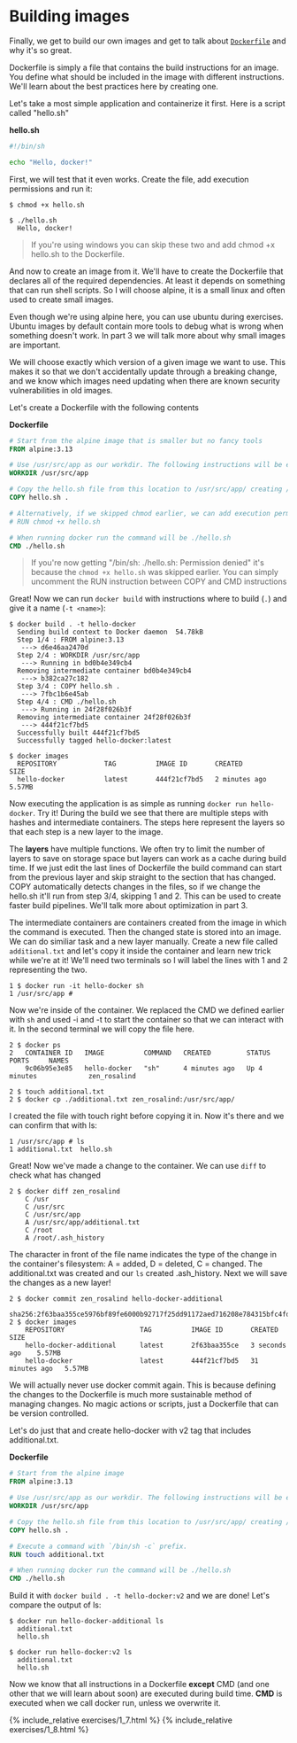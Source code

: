 
# Building images #

Finally, we get to build our own images and get to talk about [`Dockerfile`](https://docs.docker.com/engine/reference/builder/) and why it's so great.

Dockerfile is simply a file that contains the build instructions for an image. You define what should be included in the image with different instructions. We'll learn about the best practices here by creating one.

Let's take a most simple application and containerize it first. Here is a script called "hello.sh"

**hello.sh**
```sh
#!/bin/sh

echo "Hello, docker!"
```

First, we will test that it even works. Create the file, add execution permissions and run it:

```console
$ chmod +x hello.sh

$ ./hello.sh
  Hello, docker!
```

> If you're using windows you can skip these two and add chmod +x hello.sh to the Dockerfile.

And now to create an image from it. We'll have to create the Dockerfile that declares all of the required dependencies. At least it depends on something that can run shell scripts. So I will choose alpine, it is a small linux and often used to create small images. 

Even though we're using alpine here, you can use ubuntu during exercises. Ubuntu images by default contain more tools to debug what is wrong when something doesn't work. In part 3 we will talk more about why small images are important.

We will choose exactly which version of a given image we want to use. This makes it so that we don't accidentally update through a breaking change, and we know which images need updating when there are known security vulnerabilities in old images.

Let's create a Dockerfile with the following contents

**Dockerfile**
```Dockerfile
# Start from the alpine image that is smaller but no fancy tools
FROM alpine:3.13

# Use /usr/src/app as our workdir. The following instructions will be executed in this location.
WORKDIR /usr/src/app

# Copy the hello.sh file from this location to /usr/src/app/ creating /usr/src/app/hello.sh
COPY hello.sh .

# Alternatively, if we skipped chmod earlier, we can add execution permissions during the build.
# RUN chmod +x hello.sh

# When running docker run the command will be ./hello.sh
CMD ./hello.sh
```

> If you're now getting "/bin/sh: ./hello.sh: Permission denied" it's because the `chmod +x hello.sh` was skipped earlier. You can simply uncomment the RUN instruction between COPY and CMD instructions

Great! Now we can run `docker build` with instructions where to build (`.`) and give it a name (`-t <name>`):

```console
$ docker build . -t hello-docker
  Sending build context to Docker daemon  54.78kB
  Step 1/4 : FROM alpine:3.13
   ---> d6e46aa2470d
  Step 2/4 : WORKDIR /usr/src/app
   ---> Running in bd0b4e349cb4
  Removing intermediate container bd0b4e349cb4
   ---> b382ca27c182
  Step 3/4 : COPY hello.sh .
   ---> 7fbc1b6e45ab
  Step 4/4 : CMD ./hello.sh
   ---> Running in 24f28f026b3f
  Removing intermediate container 24f28f026b3f
   ---> 444f21cf7bd5
  Successfully built 444f21cf7bd5
  Successfully tagged hello-docker:latest

$ docker images
  REPOSITORY            TAG          IMAGE ID       CREATED         SIZE
  hello-docker          latest       444f21cf7bd5   2 minutes ago   5.57MB
```

Now executing the application is as simple as running `docker run hello-docker`. Try it! During the build we see that there are multiple steps with hashes and intermediate containers. The steps here represent the layers so that each step is a new layer to the image. 

The **layers** have multiple functions. We often try to limit the number of layers to save on storage space but layers can work as a cache during build time. If we just edit the last lines of Dockerfile the build command can start from the previous layer and skip straight to the section that has changed. COPY automatically detects changes in the files, so if we change the hello.sh it'll run from step 3/4, skipping 1 and 2. This can be used to create faster build pipelines. We'll talk more about optimization in part 3.

The intermediate containers are containers created from the image in which the command is executed. Then the changed state is stored into an image. We can do similiar task and a new layer manually. Create a new file called `additional.txt` and let's copy it inside the container and learn new trick while we're at it! We'll need two terminals so I will label the lines with 1 and 2 representing the two.

```console
1 $ docker run -it hello-docker sh
1 /usr/src/app # 
```

Now we're inside of the container. We replaced the CMD we defined earlier with `sh` and used -i and -t to start the container so that we can interact with it. In the second terminal we will copy the file here.

```console
2 $ docker ps
2   CONTAINER ID   IMAGE          COMMAND   CREATED         STATUS         PORTS     NAMES
    9c06b95e3e85   hello-docker   "sh"      4 minutes ago   Up 4 minutes             zen_rosalind

2 $ touch additional.txt
2 $ docker cp ./additional.txt zen_rosalind:/usr/src/app/
```

I created the file with touch right before copying it in. Now it's there and we can confirm that with ls:

```console
1 /usr/src/app # ls
1 additional.txt  hello.sh
```

Great! Now we've made a change to the container. We can use `diff` to check what has changed

```console
2 $ docker diff zen_rosalind
    C /usr
    C /usr/src
    C /usr/src/app
    A /usr/src/app/additional.txt
    C /root
    A /root/.ash_history
```

The character in front of the file name indicates the type of the change in the container's filesystem: A = added, D = deleted, C = changed. The additional.txt was created and our `ls` created .ash_history. Next we will save the changes as a new layer!

```console
2 $ docker commit zen_rosalind hello-docker-additional
    sha256:2f63baa355ce5976bf89fe6000b92717f25dd91172aed716208e784315bfc4fd
2 $ docker images
    REPOSITORY                   TAG          IMAGE ID       CREATED          SIZE
    hello-docker-additional      latest       2f63baa355ce   3 seconds ago    5.57MB
    hello-docker                 latest       444f21cf7bd5   31 minutes ago   5.57MB
```

We will actually never use docker commit again. This is because defining the changes to the Dockerfile is much more sustainable method of managing changes. No magic actions or scripts, just a Dockerfile that can be version controlled.

Let's do just that and create hello-docker with v2 tag that includes additional.txt.

**Dockerfile**
```Dockerfile
# Start from the alpine image
FROM alpine:3.13

# Use /usr/src/app as our workdir. The following instructions will be executed in this location.
WORKDIR /usr/src/app

# Copy the hello.sh file from this location to /usr/src/app/ creating /usr/src/app/hello.sh.
COPY hello.sh .

# Execute a command with `/bin/sh -c` prefix.
RUN touch additional.txt

# When running docker run the command will be ./hello.sh
CMD ./hello.sh
```


Build it with `docker build . -t hello-docker:v2` and we are done! Let's compare the output of ls:

```
$ docker run hello-docker-additional ls
  additional.txt
  hello.sh

$ docker run hello-docker:v2 ls                            
  additional.txt
  hello.sh
```

Now we know that all instructions in a Dockerfile **except** CMD (and one other that we will learn about soon) are executed during build time. **CMD** is executed when we call docker run, unless we overwrite it.

{% include_relative exercises/1_7.html %}
{% include_relative exercises/1_8.html %}